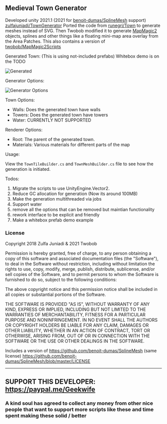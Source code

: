 ## Medieval Town Generator ##

Developed unity 2021.1 (2021 for [benoit-dumas/SplineMesh](https://github.com/benoit-dumas/SplineMesh) support)
[zulfajuniadi/TownGenerator](https://github.com/zulfajuniadi/TownGenerator/) Ported the code from [runegri/Town](https://github.com/runegri/Town) to generate meshes instead of SVG.
Then Twobob modified it to generate [MapMagic2](https://assetstore.unity.com/packages/tools/terrain/mapmagic-2-165180) objects, splines and other things like a floating mini-map area overlay from the Area Patches.   This also contains a version of [twobob/MapMagic2Scripts](https://github.com/twobob/MapMagic2Scripts/commit/e93d9ed3122215709945521cb473cc59809e7067)

Generated Town: (This is using not-included prefabs)  Whitebox demo is on the TODO

![Generated](https://user-images.githubusercontent.com/915232/135077644-ad10915b-ae30-492b-8c15-72760cceb319.png "Generated")

Generator Options:

![Generator Options](https://user-images.githubusercontent.com/915232/135118670-902bc2f7-40b7-4181-89d3-1c7628983bc4.png  "Generator Options")

Town Options:

- Walls: Does the generated town have walls
- Towers: Does the generated town have towers
- Water: CURRENTLY NOT SUPPORTED

Renderer Options:

- Root: The parent of the generated town.
- Materials: Various materials for different parts of the map

Usage:

View the `TownTileBuilder.cs` and `TownMeshBuilder.cs` file to see how the generation is initiated.

Todos:

1. Migrate the scripts to use UnityEngine.Vector2.
2. Reduce GC allocation for generation (Now its around 100MB)
3. Make the generation multithreaded via jobs
4. Support water
5. remove all the options that can be removed but maintian functionality
6. rework interface to be explicit and friendly
7. Make a whitebox prefab demo example

### License ###

Copyright 2018 Zulfa Juniadi  & 2021 Twobob

Permission is hereby granted, free of charge, to any person obtaining a copy of this software and associated documentation files (the "Software"), to deal in the Software without restriction, including without limitation the rights to use, copy, modify, merge, publish, distribute, sublicense, and/or sell copies of the Software, and to permit persons to whom the Software is furnished to do so, subject to the following conditions:

The above copyright notice and this permission notice shall be included in all copies or substantial portions of the Software.

THE SOFTWARE IS PROVIDED "AS IS", WITHOUT WARRANTY OF ANY KIND, EXPRESS OR IMPLIED, INCLUDING BUT NOT LIMITED TO THE WARRANTIES OF MERCHANTABILITY, FITNESS FOR A PARTICULAR PURPOSE AND NONINFRINGEMENT. IN NO EVENT SHALL THE AUTHORS OR COPYRIGHT HOLDERS BE LIABLE FOR ANY CLAIM, DAMAGES OR OTHER LIABILITY, WHETHER IN AN ACTION OF CONTRACT, TORT OR OTHERWISE, ARISING FROM, OUT OF OR IN CONNECTION WITH THE SOFTWARE OR THE USE OR OTHER DEALINGS IN THE SOFTWARE.

Includes a version of https://github.com/benoit-dumas/SplineMesh  (same license)
https://github.com/benoit-dumas/SplineMesh/blob/master/LICENSE


---

## SUPPORT THIS DEVELOPER: https://paypal.me/Geekwife     
###  A kind soul has agreed to collect any money from other nice people that want to support more scripts like these and time spent making these solid / better
